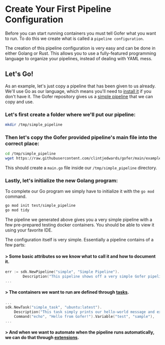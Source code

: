 # Create Your First Pipeline Configuration

Before you can start running containers you must tell Gofer what you want to run. To do this we create what is called a `pipeline configuration`.

The creation of this pipeline configuration is very easy and can be done in either Golang or Rust. This allows you to use a fully-featured programming language to organize your pipelines, instead of dealing with YAML mess.

## Let's Go!

As an example, let's just copy a pipeline that has been given to us already. We'll use Go as our language, which means you'll need to [install it](https://go.dev/doc/install) if you don't have it. The Gofer repository gives us a [simple pipeline](https://github.com/clintjedwards/gofer/tree/main/examplePipelines/go/simple) that we can copy and use.

### Let's first create a folder where we'll put our pipeline:

```bash
mkdir /tmp/simple_pipeline
```

### Then let's copy the Gofer provided pipeline's main file into the correct place:

```bash
cd /tmp/simple_pipeline
wget https://raw.githubusercontent.com/clintjedwards/gofer/main/examplePipelines/go/simple/main.go
```

This should create a `main.go` file inside our `/tmp/simple_pipeline` directory.

### Lastly, let's initialize the new Golang program:

To complete our Go program we simply have to initialize it with the `go mod` command.

```bash
go mod init test/simple_pipeline
go mod tidy
```

The pipeline we generated above gives you a very simple pipeline with a few pre-prepared testing docker containers. You should be able to view it using your favorite IDE.

The configuration itself is very simple. Essentially a pipeline contains of a few parts:

#### > Some basic attributes so we know what to call it and how to document it.

```go
err := sdk.NewPipeline("simple", "Simple Pipeline").
		Description("This pipeline shows off a very simple Gofer pipeline that simply pulls in " +
...
```

#### > The containers we want to run are defined through [tasks](../ref/pipeline_configuration/tasks.md).

```go
...
sdk.NewTask("simple_task", "ubuntu:latest").
    Description("This task simply prints our hello-world message and exits!").
    Command("echo", "Hello from Gofer!").Variable("test", "sample"),
...
```

#### > And when we want to automate when the pipeline runs automatically, we can do that through [extensions](../ref/extensions/index.html).
